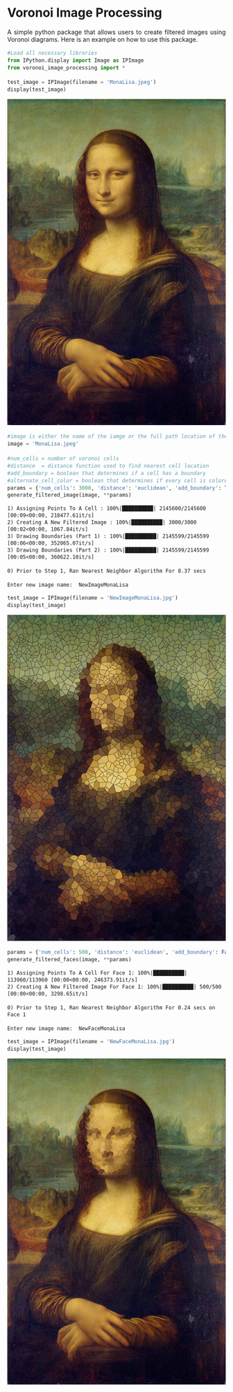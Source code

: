 # Voronoi Image Processing

<p align = 'justify'>
A simple python package that allows users to create filtered images using Voronoi diagrams. Here is an example on how to use this package.
</p>


```python
#Load all necessary libraries
from IPython.display import Image as IPImage
from voronoi_image_processing import *

test_image = IPImage(filename = 'MonaLisa.jpeg')
display(test_image)
```


![jpeg](output_2_0.jpeg)



```python
#image is either the name of the iamge or the full path location of the image.
image = 'MonaLisa.jpeg'

#num_cells = number of voronoi cells
#distance  = distance function used to find nearest cell location
#add_boundary = boolean that determines if a cell has a boundary
#alternate_cell_color = boolean that determines if every cell is colored or black and white.
params = {'num_cells': 3000, 'distance': 'euclidean', 'add_boundary': True, 'alternate_cell_color': False}
generate_filtered_image(image, **params)
```

    1) Assigning Points To A Cell : 100%|██████████| 2145600/2145600 [00:09<00:00, 218477.61it/s]
    2) Creating A New Filtered Image : 100%|██████████| 3000/3000 [00:02<00:00, 1067.84it/s]
    3) Drawing Boundaries (Part 1) : 100%|██████████| 2145599/2145599 [00:06<00:00, 352065.07it/s]
    3) Drawing Boundaries (Part 2) : 100%|██████████| 2145599/2145599 [00:05<00:00, 360622.10it/s]

    0) Prior to Step 1, Ran Nearest Neighbor Algorithm For 8.37 secs

    Enter new image name:  NewImageMonaLisa



```python
test_image = IPImage(filename = 'NewImageMonaLisa.jpg')
display(test_image)
```


![jpeg](output_4_0.jpeg)



```python
params = {'num_cells': 500, 'distance': 'euclidean', 'add_boundary': False, 'alternate_cell_color': False}
generate_filtered_faces(image, **params)
```

    1) Assigning Points To A Cell For Face 1: 100%|██████████| 113960/113960 [00:00<00:00, 246373.91it/s]
    2) Creating A New Filtered Image For Face 1: 100%|██████████| 500/500 [00:00<00:00, 3298.65it/s]

    0) Prior to Step 1, Ran Nearest Neighbor Algorithm For 0.24 secs on Face 1

    Enter new image name:  NewFaceMonaLisa



```python
test_image = IPImage(filename = 'NewFaceMonaLisa.jpg')
display(test_image)
```


![jpeg](output_6_0.jpeg)
